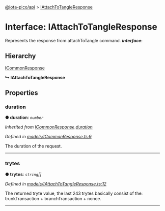 [@iota-pico/api](../README.md) > [IAttachToTangleResponse](../interfaces/iattachtotangleresponse.md)



# Interface: IAttachToTangleResponse


Represents the response from attachToTangle command.
*__interface__*: 


## Hierarchy


 [ICommonResponse](icommonresponse.md)

**↳ IAttachToTangleResponse**








## Properties
<a id="duration"></a>

###  duration

**●  duration**:  *`number`* 

*Inherited from [ICommonResponse](icommonresponse.md).[duration](icommonresponse.md#duration)*

*Defined in [models/ICommonResponse.ts:9](https://github.com/iotaeco/iota-pico-api/blob/7a92c05/src/models/ICommonResponse.ts#L9)*



The duration of the request.




___

<a id="trytes"></a>

###  trytes

**●  trytes**:  *`string`[]* 

*Defined in [models/IAttachToTangleResponse.ts:12](https://github.com/iotaeco/iota-pico-api/blob/7a92c05/src/models/IAttachToTangleResponse.ts#L12)*



The returned tryte value, the last 243 trytes basically consist of the: trunkTransaction + branchTransaction + nonce.




___


